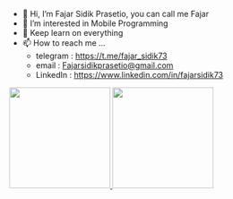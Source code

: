 - 👋 Hi, I’m Fajar Sidik Prasetio, you can call me Fajar
- 👀 I’m interested in Mobile Programming
- 🌱 Keep learn on everything 
- 📫 How to reach me ...
     - telegram  : https://t.me/fajar_sidik73
     - email     : Fajarsidikprasetio@gmail.com
     - LinkedIn  : https://www.linkedin.com/in/fajarsidik73

<p align="left">
<a href="https://github.com/gojalifs">
  <img height="180em" src="https://github-readme-stats-eight-theta.vercel.app/api?username=gojalifs&show_icons=true&theme=algolia&include_all_commits=true&count_private=true"/>
  <img height="180em" src="https://github-readme-stats-eight-theta.vercel.app/api/top-langs/?username=gojalifs&layout=compact&langs_count=8&theme=algolia"/>
</a>
</p>
<!---
gojalifs/gojalifs is a ✨ special ✨ repository because its `README.md` (this file) appears on your GitHub profile.
You can click the Preview link to take a look at your changes.
--->

